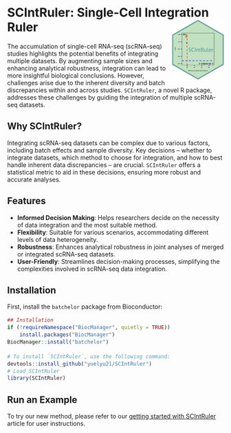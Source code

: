 # SCIntRuler: Single-Cell Integration Ruler <a href='https://yuelyu21.github.io/SCIntRuler/'><img src="man/figures/SCIntRuler.png" align="right" height="139"/></a>

The accumulation of single-cell RNA-seq (scRNA-seq) studies highlights the potential benefits of integrating multiple datasets. By augmenting sample sizes and enhancing analytical robustness, integration can lead to more insightful biological conclusions. However, challenges arise due to the inherent diversity and batch discrepancies within and across studies. `SCIntRuler`, a novel R package, addresses these challenges by guiding the integration of multiple scRNA-seq datasets.

## Why SCIntRuler?
Integrating scRNA-seq datasets can be complex due to various factors, including batch effects and sample diversity. Key decisions – whether to integrate datasets, which method to choose for integration, and how to best handle inherent data discrepancies – are crucial. `SCIntRuler` offers a statistical metric to aid in these decisions, ensuring more robust and accurate analyses.

## Features
- **Informed Decision Making**: Helps researchers decide on the necessity of data integration and the most suitable method.
- **Flexibility**: Suitable for various scenarios, accommodating different levels of data heterogeneity.
- **Robustness**: Enhances analytical robustness in joint analyses of merged or integrated scRNA-seq datasets.
- **User-Friendly**: Streamlines decision-making processes, simplifying the complexities involved in scRNA-seq data integration.


## Installation

First, install the `batchelor` package from Bioconductor:

```R
## Installation
if (!requireNamespace("BiocManager", quietly = TRUE))
    install.packages("BiocManager")
BiocManager::install("batchelor")

# To install `SCIntRuler`, use the following command:
devtools::install_github("yuelyu21/SCIntRuler")
# Load SCIntRuler
library(SCIntRuler)
```
## Run an Example 

To try our new method, please refer to our [getting started with SCIntRuler](articles/SCIntRuler.html) article for user instructions.


